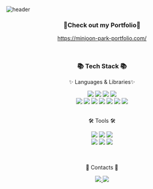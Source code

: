 ![header](https://capsule-render.vercel.app/api?type=waving&color=auto&text=Minjoon's%20Github!&fontSize=50&fontColor=black)
<div align=center>
	<h3>📓Check out my Portfolio📓</h3>
	<p><a href="https://minjoon-park-portfolio.com/">https://minjoon-park-portfolio.com/</a></p>
</div>
<br/>
<div align=center>
	<h3>📚 Tech Stack 📚</h3>
	<p>✨ Languages & Libraries✨</p>
</div>
<div align="center">
	<img src="https://img.shields.io/badge/HTML5-E34F26?style=flat&logo=HTML5&logoColor=white" />
	<img src="https://img.shields.io/badge/CSS3-1572B6?style=flat&logo=CSS3&logoColor=white" />
	<img src="https://img.shields.io/badge/Bootstrap-7952B3?style=flat&logo=Bootstrap&logoColor=white" />
	<img src="https://img.shields.io/badge/JavaScript-F7DF1E?style=flat&logo=JavaScript&logoColor=white" />
	<br>
	<img src="https://img.shields.io/badge/React-1572B6?style=flat&logo=React&logoColor=white" />
	<img src="https://img.shields.io/badge/TypeScript-4479A1?style=flat&logo=TypeScript&logoColor=white" />
	<img src="https://img.shields.io/badge/Node.js-43B02A?style=flat&logo=Node.js&logoColor=white" />
	<img src="https://img.shields.io/badge/Express-000000?style=flat&logo=Express&logoColor=white" />
	<img src="https://img.shields.io/badge/Next.js-000000?style=flat&logo=Next.js&logoColor=white" />
	<img src="https://img.shields.io/badge/MySQL-4479A1?style=flat&logo=MySQL&logoColor=white" />
	<img src="https://img.shields.io/badge/MongoDB-43B02A?style=flat&logo=MongoDB&logoColor=white" />
</div>
<br>
<div align=center>
	<p>🛠 Tools 🛠</p>
</div>
<div align=center>
	<img src="https://img.shields.io/badge/Visual%20Studio%20Code-007ACC?style=flat&logo=VisualStudioCode&logoColor=white" />
	<img src="https://img.shields.io/badge/AWS-232F3E?style=flat&logo=AmazonAWS&logoColor=white" />
	<img src="https://img.shields.io/badge/Docker-007ACC?style=flat&logo=Docker&logoColor=white" />
	<br>
	<img src="https://img.shields.io/badge/MySQL_WorkBench-4479A1?style=flat&logo=MySQL&logoColor=white" />
	<img src="https://img.shields.io/badge/GitHub-181717?style=flat&logo=GitHub&logoColor=white" />
	<img src="https://img.shields.io/badge/MongoDB-43B02A?style=flat&logo=MongoDB&logoColor=white" />
	<br>
	</div>
	<br>
<br>
<div align=center>
	<p>🎨 Contacts 🎨</p>
</div>
<div align=center>
	
<a href="mailto:minjoon.park.hk@gmail.com">
		<img src="https://img.shields.io/badge/Mail-30B980?style=flat&logo=Gmail&logoColor=white" />
	</a>
 <a href="https://www.linkedin.com/in/minjoonpark/">
		<img src="https://img.shields.io/badge/LinkedIn-0072B1?style=flat&logo=LinkedIn&logoColor=white" />
	</a>
	<br>
</div>
<!-- <img src="https://github-readme-stats.vercel.app/api/top-langs/?username=MinjoonHK&layout=compact"> -->
<!-- <img src="https://github-readme-stats.vercel.app/api?username=MinjoonHK&show_icons=true"> -->


